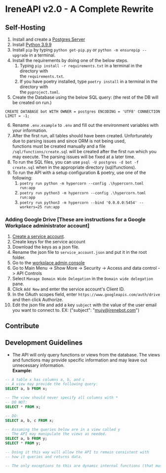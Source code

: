 # IreneAPI v2.0 - A Complete Rewrite



## Self-Hosting

1) Install and create a [Postgres Server](https://www.postgresql.org/download/) 
2) Install [Python 3.9.9](https://www.python.org/downloads/release/python-399/) 
3) Install `pip` by typing ``python get-pip.py`` or  ``python -m ensurepip --upgrade`` in a terminal.
4) Install the requirements by doing one of the below steps.
   1) Typing ``pip install -r requirements.txt`` in a terminal in the directory with  
   the `requirements.txt`.
   2) If you have poetry installed, type ``poetry install`` in a terminal in the directory with  
   the `pyproject.toml`.
5) Create the Database using the below SQL query: (the rest of the DB will be created on run.)
```
CREATE DATABASE bot WITH OWNER = postgres ENCODING = 'UTF8' CONNECTION LIMIT = -1;
```
6) Rename ``.env.example`` to `.env` and fill out the environment variables with your information.  
7) After the first run, all tables should have been created. Unfortunately due to parsing issues and since ORM is not being used,  
functions must be created manually and a file ``/sql/functions/create.sql`` will be created 
after the first run which you may execute. The parsing issues will be fixed at a later time.
8) To run the SQL files, you can use `psql -U postgres -d bot -f create.sql` when in the appropriate directory (sql/functions).  
9) To run the API with a setup configuration & poetry, use one of the following:
   1) `poetry run python -m hypercorn --config .\hypercorn.toml run:app`
   2) `poetry run python3 -m hypercorn --config .\hypercorn.toml run:app`
   3) `poetry run python3 -m hypercorn --bind '0.0.0.0:5454' --workers=25 run:app`  


### Adding Google Drive [These are instructions for a Google Workplace administrator account]
1) [Create a service account](https://console.cloud.google.com/apis/api/drive.googleapis.com/).
2) Create keys for the service account
3) Download the keys as a json file.
4) Rename the json file to `service_account.json` and put it in the root folder.
5) Go to the [workplace admin console](https://admin.google.com/)
6) Go to Main Menu -> Show More -> Security -> Access and data control -> API Controls
7) Select `Manage Domain Wide Delegation` in the `Domain wide delegation` pane.
8) Click `Add New` and enter the service account's Client ID. 
9) In the OAuth scopes field, enter `https://www.googleapis.com/auth/drive` and then click Authorize.
10) Edit the json file and add a key `subject` with the value of the user email you want to connect to. EX: ("subject": "mujy@irenebot.com")

## Contribute

## Development Guidelines

- The API will only query functions or views from the database. The views and functions may provide specific information and may leave out unnecessary information.  
**Example:** 
```sql
-- A table x has columns a, b, and c
-- A view may provide the following query:
SELECT a, b FROM x;

-- The view should never specify all columns with *
-- DO NOT:
SELECT * FROM x;

-- DO:
SELECT a, b, c FROM x;

-- Assuming the queries below are in a view called y
-- The API may manipulate the views as needed.
SELECT a, b FROM y;
SELECT * FROM y;

-- Doing it this way will allow the API to remain consistent with 
-- how it queries and returns data.

-- The only exceptions to this are dynamic internal functions (that must also be prefixed with an underscore) and standalone applications.
```